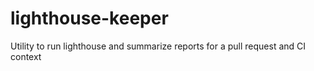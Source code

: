 # lighthouse-keeper
Utility to run lighthouse and summarize reports for a pull request and CI context
